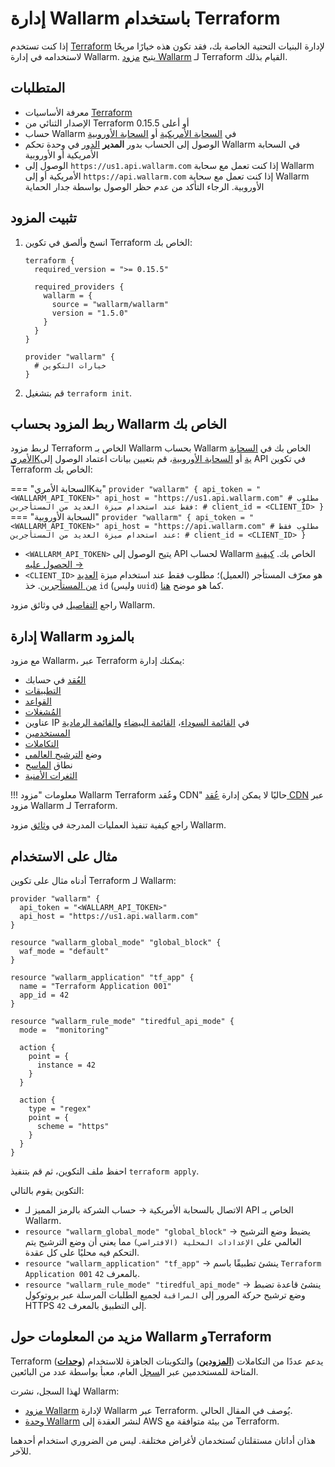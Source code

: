 # إدارة Wallarm باستخدام Terraform

إذا كنت تستخدم [Terraform](https://www.terraform.io/) لإدارة البنيات التحتية الخاصة بك، فقد تكون هذه خيارًا مريحًا لاستخدامه في إدارة Wallarm. يتيح [مزود Wallarm](https://registry.terraform.io/providers/wallarm/wallarm/latest/docs) لـ Terraform القيام بذلك.

## المتطلبات

* معرفة الأساسيات [Terraform](https://www.terraform.io/)
* الإصدار الثنائي من Terraform 0.15.5 أو أعلى
* حساب Wallarm في [السحابة الأمريكية](https://us1.my.wallarm.com/) أو [السحابة الأوروبية](https://my.wallarm.com/)
* الوصول إلى الحساب بدور **المدير** [الدور](../../user-guides/settings/users.md#user-roles) في وحدة تحكم Wallarm في السحابة الأمريكية أو الأوروبية
* الوصول إلى `https://us1.api.wallarm.com` إذا كنت تعمل مع سحابة Wallarm الأمريكية أو إلى `https://api.wallarm.com` إذا كنت تعمل مع سحابة Wallarm الأوروبية. الرجاء التأكد من عدم حظر الوصول بواسطة جدار الحماية

## تثبيت المزود

1. انسخ وألصق في تكوين Terraform الخاص بك:

    ```
    terraform {
      required_version = ">= 0.15.5"

      required_providers {
        wallarm = {
          source = "wallarm/wallarm"
          version = "1.5.0"
        }
      }
    }

    provider "wallarm" {
      # خيارات التكوين
    }
    ```

1. قم بتشغيل `terraform init`.

## ربط المزود بحساب Wallarm الخاص بك

لربط مزود Terraform الخاص بـ Wallarm بحساب Wallarm الخاص بك في [السحابة الأمريKية](https://us1.my.wallarm.com/signup) أو [السحابة الأوروبية](https://my.wallarm.com/signup)، قم بتعيين بيانات اعتماد الوصول إلى API في تكوين Terraform الخاص بك:

=== "السحابة الأمريKية"
    ```
    provider "wallarm" {
      api_token = "<WALLARM_API_TOKEN>"
      api_host = "https://us1.api.wallarm.com"
      # مطلوب فقط عند استخدام ميزة العديد من المستأجرين:
      # client_id = <CLIENT_ID>
    }
    ```
=== "السحابة الأوروبية"
    ```
    provider "wallarm" {
      api_token = "<WALLARM_API_TOKEN>"
      api_host = "https://api.wallarm.com"
      # مطلوب فقط عند استخدام ميزة العديد من المستأجرين:
      # client_id = <CLIENT_ID>
    }
    ```

* `<WALLARM_API_TOKEN>` يتيح الوصول إلى API لحساب Wallarm الخاص بك. [كيفية الحصول عليه →](../../user-guides/settings/api-tokens.md)
* `<CLIENT_ID>` هو معرّف المستأجر (العميل)؛ مطلوب فقط عند استخدام ميزة [العديد من المستأجرين](../../installation/multi-tenant/overview.md). خذ `id` (وليس `uuid`) كما هو موضح [هنا](../../installation/multi-tenant/configure-accounts.md#step-3-create-the-tenant-via-the-wallarm-api).

راجع [التفاصيل](https://registry.terraform.io/providers/wallarm/wallarm/latest/docs) في وثائق مزود Wallarm.

## إدارة Wallarm بالمزود

مع مزود Wallarm، عبر Terraform يمكنك إدارة:

* [العُقد](../../user-guides/nodes/nodes.md) في حسابك
* [التطبيقات](../../user-guides/settings/applications.md)
* [القواعد](../../user-guides/rules/rules.md)
* [المُشغلات](../../user-guides/triggers/triggers.md)
* عناوين IP في [القائمة السوداء](../../user-guides/ip-lists/overview.md)، [القائمة البيضاء](../../user-guides/ip-lists/overview.md) و[القائمة الرمادية](../../user-guides/ip-lists/overview.md)
* [المستخدمين](../../user-guides/settings/users.md)
* [التكاملات](../../user-guides/settings/integrations/integrations-intro.md)
* وضع [الترشيح العالمي](../../admin-en/configure-wallarm-mode.md)
* نطاق [الماسح](../../user-guides/scanner.md)
* [الثغرات الأمنية](../../user-guides/vulnerabilities.md)

!!! معلومات "مزود Wallarm Terraform وعُقد CDN"
    حاليًا لا يمكن إدارة [عُقد CDN](../../user-guides/nodes/cdn-node.md) عبر مزود Wallarm لـ Terraform.

راجع كيفية تنفيذ العمليات المدرجة في [وثائق](https://registry.terraform.io/providers/wallarm/wallarm/latest/docs) مزود Wallarm.

## مثال على الاستخدام

أدناه مثال على تكوين Terraform لـ Wallarm:

```
provider "wallarm" {
  api_token = "<WALLARM_API_TOKEN>"
  api_host = "https://us1.api.wallarm.com"
}

resource "wallarm_global_mode" "global_block" {
  waf_mode = "default"
}

resource "wallarm_application" "tf_app" {
  name = "Terraform Application 001"
  app_id = 42
}

resource "wallarm_rule_mode" "tiredful_api_mode" {
  mode =  "monitoring"

  action {
    point = {
      instance = 42
    }
  }

  action {
    type = "regex"
    point = {
      scheme = "https"
    }
  }
}
```

احفظ ملف التكوين، ثم قم بتنفيذ `terraform apply`.

التكوين يقوم بالتالي:

* الاتصال بالسحابة الأمريكية → حساب الشركة بالرمز المميز لـ API الخاص بـ Wallarm.
* `resource "wallarm_global_mode" "global_block"` → يضبط وضع الترشيح العالمي على `الإعدادات المحلية (الافتراضي)` مما يعني أن وضع الترشيح يتم التحكم فيه محليًا على كل عقدة.
* `resource "wallarm_application" "tf_app"` → ينشئ تطبيقًا باسم `Terraform Application 001` بالمعرف `42`.
* `resource "wallarm_rule_mode" "tiredful_api_mode"` → ينشئ قاعدة تضبط وضع ترشيح حركة المرور إلى `المراقبة` لجميع الطلبات المرسلة عبر بروتوكول HTTPS إلى التطبيق بالمعرف `42`.

## مزيد من المعلومات حول Wallarm وTerraform

Terraform يدعم عددًا من التكاملات (**[المزودين](https://www.terraform.io/language/providers)**) والتكوينات الجاهزة للاستخدام (**[وحدات](https://www.terraform.io/language/modules)**) المتاحة للمستخدمين عبر ال[سجل](https://www.terraform.io/registry#navigating-the-registry) العام، معبأ بواسطة عدد من البائعين.

لهذا السجل، نشرت Wallarm:

* [مزود Wallarm](https://registry.terraform.io/providers/wallarm/wallarm/latest/docs) لإدارة Wallarm عبر Terraform. يُوصف في المقال الحالي.
* [وحدة Wallarm](../../installation/cloud-platforms/aws/terraform-module/overview.md) لنشر العقدة إلى AWS من بيئة متوافقة مع Terraform.

هذان أداتان مستقلتان تُستخدمان لأغراض مختلفة. ليس من الضروري استخدام أحدهما للآخر.